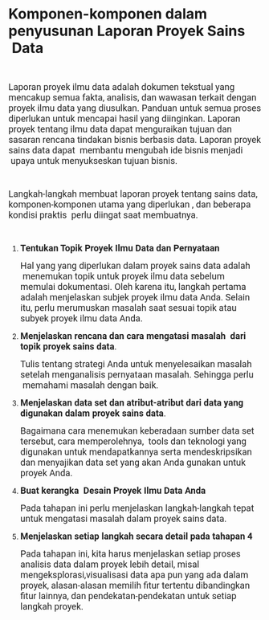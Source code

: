 <h1><strong>Komponen-komponen dalam penyusunan Laporan Proyek Sains &nbsp;Data</strong></h1>
<p>&nbsp;</p>
<p><span style="color:rgb(37,37,37);font-family:Roboto, arial, sans-serif;font-size:18px;"><span style="-webkit-text-stroke-width:0px;display:inline !important;float:none;font-style:normal;font-variant-caps:normal;font-variant-ligatures:normal;font-weight:400;letter-spacing:normal;orphans:2;text-align:start;text-decoration-color:initial;text-decoration-style:initial;text-decoration-thickness:initial;text-indent:0px;text-transform:none;white-space:normal;widows:2;word-spacing:0px;">Laporan proyek ilmu data adalah dokumen tekstual yang mencakup semua fakta, analisis, dan wawasan terkait dengan proyek ilmu data yang diusulkan. Panduan untuk semua proses diperlukan untuk mencapai hasil yang diinginkan. Laporan proyek tentang ilmu data dapat menguraikan tujuan dan sasaran rencana tindakan bisnis berbasis data. Laporan proyek sains data dapat &nbsp;membantu mengubah ide bisnis menjadi &nbsp;upaya untuk menyukseskan tujuan bisnis.</span></span></p>
<p>&nbsp;</p>
<p><span style="color:rgb(37,37,37);font-family:Roboto, arial, sans-serif;font-size:18px;"><span style="-webkit-text-stroke-width:0px;display:inline !important;float:none;font-style:normal;font-variant-caps:normal;font-variant-ligatures:normal;font-weight:400;letter-spacing:normal;orphans:2;text-align:start;text-decoration-color:initial;text-decoration-style:initial;text-decoration-thickness:initial;text-indent:0px;text-transform:none;white-space:normal;widows:2;word-spacing:0px;">Langkah-langkah membuat laporan proyek tentang sains data, komponen-komponen utama yang diperlukan , dan beberapa kondisi praktis &nbsp;perlu diingat saat membuatnya.&nbsp;</span></span></p>
<p>&nbsp;</p>
<ol style="list-style-type:decimal;">
    <li>
        <p><span style="color:rgb(37,37,37);font-family:Roboto, arial, sans-serif;font-size:18px;"><span style="-webkit-text-stroke-width:0px;display:inline !important;float:none;font-style:normal;font-variant-caps:normal;font-variant-ligatures:normal;font-weight:400;letter-spacing:normal;orphans:2;text-align:start;text-decoration-color:initial;text-decoration-style:initial;text-decoration-thickness:initial;text-indent:0px;text-transform:none;white-space:normal;widows:2;word-spacing:0px;"><strong>Tentukan Topik Proyek Ilmu Data dan Pernyataan&nbsp;</strong></span></span></p>
        <p><span style="color:rgb(37,37,37);font-family:Roboto, arial, sans-serif;font-size:18px;"><span style="-webkit-text-stroke-width:0px;display:inline !important;float:none;font-style:normal;font-variant-caps:normal;font-variant-ligatures:normal;font-weight:400;letter-spacing:normal;orphans:2;text-align:start;text-decoration-color:initial;text-decoration-style:initial;text-decoration-thickness:initial;text-indent:0px;text-transform:none;white-space:normal;widows:2;word-spacing:0px;">Hal yang yang diperlukan dalam proyek sains data adalah &nbsp;menemukan topik untuk proyek ilmu data sebelum memulai dokumentasi. Oleh karena itu, langkah pertama adalah menjelaskan subjek proyek ilmu data Anda. Selain itu, perlu merumuskan masalah saat sesuai topik atau subyek proyek ilmu data Anda.</span></span></p>
    </li>
    <li>
        <p><span style="color:rgb(37,37,37);font-family:Roboto, arial, sans-serif;font-size:18px;"><span style="-webkit-text-stroke-width:0px;display:inline !important;float:none;font-style:normal;font-variant-caps:normal;font-variant-ligatures:normal;font-weight:400;letter-spacing:normal;orphans:2;text-align:start;text-decoration-color:initial;text-decoration-style:initial;text-decoration-thickness:initial;text-indent:0px;text-transform:none;white-space:normal;widows:2;word-spacing:0px;"><strong>Menjelaskan rencana dan cara mengatasi masalah &nbsp;dari topik proyek sains data</strong>.&nbsp;</span></span></p>
        <p><span style="color:rgb(37,37,37);font-family:Roboto, arial, sans-serif;font-size:18px;"><span style="-webkit-text-stroke-width:0px;display:inline !important;float:none;font-style:normal;font-variant-caps:normal;font-variant-ligatures:normal;font-weight:400;letter-spacing:normal;orphans:2;text-align:start;text-decoration-color:initial;text-decoration-style:initial;text-decoration-thickness:initial;text-indent:0px;text-transform:none;white-space:normal;widows:2;word-spacing:0px;">Tulis tentang strategi Anda untuk menyelesaikan masalah setelah menganalisis pernyataan masalah. Sehingga perlu &nbsp;memahami masalah dengan baik.&nbsp;</span></span></p>
    </li>
    <li>
        <p><span style="color:rgb(37,37,37);font-family:Roboto, arial, sans-serif;font-size:18px;"><span style="-webkit-text-stroke-width:0px;display:inline !important;float:none;font-style:normal;font-variant-caps:normal;font-variant-ligatures:normal;font-weight:400;letter-spacing:normal;orphans:2;text-align:start;text-decoration-color:initial;text-decoration-style:initial;text-decoration-thickness:initial;text-indent:0px;text-transform:none;white-space:normal;widows:2;word-spacing:0px;"><strong>Menjelaskan data set dan atribut-atribut dari data yang digunakan dalam proyek sains data</strong>.&nbsp;</span></span></p>
        <p><span style="color:rgb(37,37,37);font-family:Roboto, arial, sans-serif;font-size:18px;"><span style="-webkit-text-stroke-width:0px;display:inline !important;float:none;font-style:normal;font-variant-caps:normal;font-variant-ligatures:normal;font-weight:400;letter-spacing:normal;orphans:2;text-align:start;text-decoration-color:initial;text-decoration-style:initial;text-decoration-thickness:initial;text-indent:0px;text-transform:none;white-space:normal;widows:2;word-spacing:0px;">Bagaimana cara menemukan keberadaan sumber data set tersebut, cara memperolehnya, &nbsp;tools dan teknologi yang digunakan untuk mendapatkannya serta mendeskripsikan dan menyajikan data set yang akan Anda gunakan untuk proyek Anda.&nbsp;</span></span></p>
    </li>
    <li>
        <p><span style="color:rgb(37,37,37);font-family:Roboto, arial, sans-serif;font-size:18px;"><span style="-webkit-text-stroke-width:0px;display:inline !important;float:none;font-style:normal;font-variant-caps:normal;font-variant-ligatures:normal;font-weight:400;letter-spacing:normal;orphans:2;text-align:start;text-decoration-color:initial;text-decoration-style:initial;text-decoration-thickness:initial;text-indent:0px;text-transform:none;white-space:normal;widows:2;word-spacing:0px;"><strong>Buat kerangka &nbsp;Desain Proyek Ilmu Data Anda</strong></span></span></p>
        <p><span style="color:rgb(37,37,37);font-family:Roboto, arial, sans-serif;font-size:18px;"><span style="-webkit-text-stroke-width:0px;display:inline !important;float:none;font-style:normal;font-variant-caps:normal;font-variant-ligatures:normal;font-weight:400;letter-spacing:normal;orphans:2;text-align:start;text-decoration-color:initial;text-decoration-style:initial;text-decoration-thickness:initial;text-indent:0px;text-transform:none;white-space:normal;widows:2;word-spacing:0px;">Pada tahapan ini perlu menjelaskan langkah-langkah tepat untuk mengatasi masalah dalam proyek sains data.</span></span></p>
    </li>
    <li>
        <p><span style="color:rgb(37,37,37);font-family:Roboto, arial, sans-serif;font-size:18px;"><span style="-webkit-text-stroke-width:0px;display:inline !important;float:none;font-style:normal;font-variant-caps:normal;font-variant-ligatures:normal;font-weight:400;letter-spacing:normal;orphans:2;text-align:start;text-decoration-color:initial;text-decoration-style:initial;text-decoration-thickness:initial;text-indent:0px;text-transform:none;white-space:normal;widows:2;word-spacing:0px;"><strong>Menjelaskan setiap langkah secara detail pada tahapan 4</strong>&nbsp;</span></span></p>
        <p><span style="color:rgb(37,37,37);font-family:Roboto, arial, sans-serif;font-size:18px;"><span style="-webkit-text-stroke-width:0px;display:inline !important;float:none;font-style:normal;font-variant-caps:normal;font-variant-ligatures:normal;font-weight:400;letter-spacing:normal;orphans:2;text-align:start;text-decoration-color:initial;text-decoration-style:initial;text-decoration-thickness:initial;text-indent:0px;text-transform:none;white-space:normal;widows:2;word-spacing:0px;">Pada tahapan ini, kita harus menjelaskan setiap proses analisis data dalam proyek lebih detail, misal mengeksplorasi,visualisasi data apa pun yang ada dalam proyek, alasan-alasan memilih fitur tertentu dibandingkan fitur lainnya, dan pendekatan-pendekatan untuk setiap langkah proyek.</span></span></p>
    </li>
</ol>
<p>&nbsp;</p>
<p>&nbsp;</p>